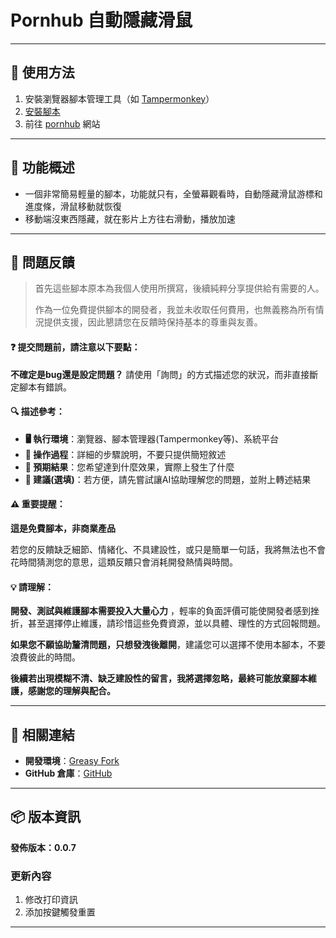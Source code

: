 # **Pornhub 自動隱藏滑鼠**

---

## **👻 使用方法**

1. 安裝瀏覽器腳本管理工具（如 [Tampermonkey](https://chrome.google.com/webstore/detail/tampermonkey/dhdgffkkebhmkfjojejmpbldmpobfkfo)）
2. [安裝腳本](https://update.greasyfork.org/scripts/488726/Pornhub%20%E6%BB%91%E9%BC%A0%E9%9A%B1%E8%97%8F.user.js)
3. 前往 [pornhub](https://cn.pornhub.com/) 網站

---

## **📜 功能概述**

- 一個非常簡易輕量的腳本，功能就只有，全螢幕觀看時，自動隱藏滑鼠游標和進度條，滑鼠移動就恢復
- 移動端沒東西隱藏，就在影片上方往右滑動，播放加速

---

## 📣 問題反饋

> 首先這些腳本原本為我個人使用所撰寫，後續純粹分享提供給有需要的人。
>
> 作為一位免費提供腳本的開發者，我並未收取任何費用，也無義務為所有情況提供支援，因此懇請您在反饋時保持基本的尊重與友善。

#### ❓ 提交問題前，請注意以下要點：

**不確定是bug還是設定問題？** 請使用「詢問」的方式描述您的狀況，而非直接斷定腳本有錯誤。

#### 🔍 描述參考：

- **🖥️ 執行環境**：瀏覽器、腳本管理器(Tampermonkey等)、系統平台
- **🧭 操作過程**：詳細的步驟說明，不要只提供簡短敘述
- **🎯 預期結果**：您希望達到什麼效果，實際上發生了什麼
- **🤖 建議(選填)**：若方便，請先嘗試讓AI協助理解您的問題，並附上轉述結果

#### ⚠️ 重要提醒：

**這是免費腳本，非商業產品**

若您的反饋缺乏細節、情緒化、不具建設性，或只是簡單一句話，我將無法也不會花時間猜測您的意思，這類反饋只會消耗開發熱情與時間。

#### 💡 請理解：

**開發、測試與維護腳本需要投入大量心力** ，輕率的負面評價可能使開發者感到挫折，甚至選擇停止維護，請珍惜這些免費資源，並以具體、理性的方式回報問題。

**如果您不願協助釐清問題，只想發洩後離開**，建議您可以選擇不使用本腳本，不要浪費彼此的時間。

**後續若出現模糊不清、缺乏建設性的留言，我將選擇忽略，最終可能放棄腳本維護，感謝您的理解與配合。**

---

## **🔗 相關連結**

- **開發環境**：[Greasy Fork](https://greasyfork.org/zh-TW/users/989635-canaan-hs)  
- **GitHub 倉庫**：[GitHub](https://github.com/Canaan-HS/MonkeyScript/tree/main/PMouseHide)

---

## **📦 版本資訊**

**發佈版本：0.0.7** 

### **更新內容**
1. 修改打印資訊
2. 添加按鍵觸發重置

---